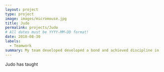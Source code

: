 ```yaml
---
layout: project
type: project
image: images/micromouse.jpg
title: Judo
permalink: projects/Judo
# All dates must be YYYY-MM-DD format!
date: 2018-08-30
labels:
  - Teamwork
summary: My team developed developed a bond and achieved discipline in our practices.
---
```


<div class="ui small rounded images">
</div>

Judo has taught
